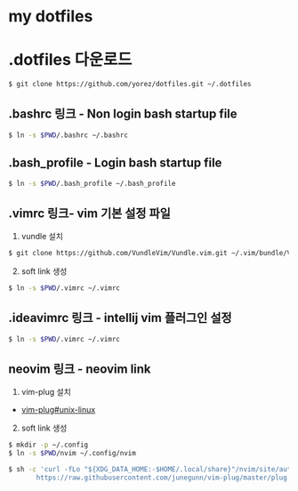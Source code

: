# my dotfiles

# .dotfiles 다운로드 
```sh
$ git clone https://github.com/yorez/dotfiles.git ~/.dotfiles
```

## .bashrc 링크 - Non login bash startup file
```sh
$ ln -s $PWD/.bashrc ~/.bashrc
```

## .bash_profile - Login bash startup file
```sh
$ ln -s $PWD/.bash_profile ~/.bash_profile
```

## .vimrc 링크- vim 기본 설정 파일

1. vundle 설치
```sh
$ git clone https://github.com/VundleVim/Vundle.vim.git ~/.vim/bundle/Vundle.vim
```

2. soft link 생성
```sh
$ ln -s $PWD/.vimrc ~/.vimrc
```

## .ideavimrc 링크 - intellij vim 플러그인 설정
```sh
$ ln -s $PWD/.vimrc ~/.vimrc
```


## neovim 링크 - neovim link

1. vim-plug 설치
- [vim-plug#unix-linux](https://github.com/junegunn/vim-plug)
 
2. soft link 생성
```sh
$ mkdir -p ~/.config
$ ln -s $PWD/nvim ~/.config/nvim
```

```sh
$ sh -c 'curl -fLo "${XDG_DATA_HOME:-$HOME/.local/share}"/nvim/site/autoload/plug.vim --create-dirs \
       https://raw.githubusercontent.com/junegunn/vim-plug/master/plug.vim'
```
